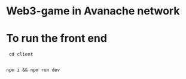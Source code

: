 # Web3-game in Avanache network

<h1>To run the front end </h1>
<code> cd client

</code>

<code>npm i && npm run dev

</code>

 
 

